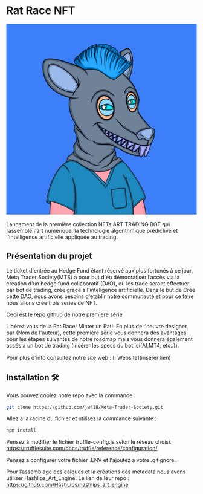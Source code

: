 # Rat Race NFT

![](https://github.com/jw418/Meta-Trader-Society/blob/main/logo.png)

Lancement de la première collection NFTs ART TRADING BOT qui rassemble l'art numérique, la technologie algorithmique prédictive et l'intelligence artificielle appliquée au trading.


## Présentation du projet

Le ticket d'entrée au Hedge Fund étant réservé aux plus fortunés à ce jour, Meta Trader Society(MTS) a pour but d'en démocratiser l’accès via la création d'un hedge fund collaboratif (DAO), où les trade seront effectuer par bot de trading, crée grace à l'inteligence artificielle.
Dans le but de Crée cette DAO, nous avons besoins d'etablir notre communauté et pour ce faire nous allons crée trois series de NFT.

Ceci est le repo github de notre premiere série 

Libérez vous de la Rat Race! Minter un Rat!! En plus de l'oeuvre designer par (Nom de l'auteur), cette première série vous donnera des avantages pour les étapes suivantes de notre roadmap mais vous donnera également accés a un bot de trading (insérer les specs du bot ici(AI,MT4, etc..)).

Pour plus d'info consultez notre site web : [ℹ️ Website](insérer lien)


## Installation 🛠️

Vous pouvez copiez notre repo avec la commande : 
```sh
git clone https://github.com/jw418/Meta-Trader-Society.git
```

Allez à la racine du fichier et utilisez la commande suivante :
```sh
npm install
```

Pensez à modifier le fichier truffle-config.js selon le réseau choisi.
https://trufflesuite.com/docs/truffle/reference/configuration/

Pensez a configurer votre fichier .ENV et l'ajoutez a votre .gitignore.

Pour l’assemblage des calques et la créations des metadata nous avons 
utiliser Hashlips_Art_Engine.
Le lien de leur repo : https://github.com/HashLips/hashlips_art_engine